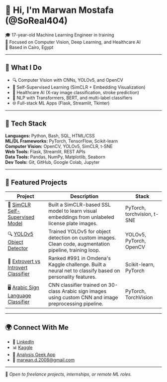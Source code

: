 # 👋 Hi, I'm Marwan Mostafa (@SoReal404)

🎓 17-year-old Machine Learning Engineer in training  
🎯 Focused on Computer Vision, Deep Learning, and Healthcare AI  
📍 Based in Cairo, Egypt

---

## 🧠 What I Do

- 🔍 Computer Vision with CNNs, YOLOv5, and OpenCV  
- 🧪 Self-Supervised Learning (SimCLR + Embedding Visualization)  
- 🧬 Healthcare AI (X-ray image classification, stroke prediction)  
- 🧠 NLP with Transformers, BERT, and multi-label classifiers  
- 🌐 Full-stack ML Apps (Flask, Streamlit, Tkinter)

---

## 🧰 Tech Stack

**Languages:** Python, Bash, SQL, HTML/CSS  
**ML/DL Frameworks:** PyTorch, TensorFlow, Scikit-learn  
**Computer Vision:** OpenCV, YOLOv5, SimCLR, t-SNE  
**Web Tools:** Flask, Streamlit, REST APIs  
**Data Tools:** Pandas, NumPy, Matplotlib, Seaborn  
**Dev Tools:** Git, GitHub, Google Colab, Jupyter

---

## 📌 Featured Projects

| Project | Description | Stack |
|--------|-------------|-------|
| 🧠 [SimCLR Self-Supervised Model](https://github.com/SoReal404/SimCLR-LicensePlate) | Built a SimCLR-based SSL model to learn visual embeddings from unlabeled license plate images. | PyTorch, torchvision, t-SNE |
| 🔍 [YOLOv5 Object Detector](https://github.com/SoReal404/license-plate-detection) | Trained YOLOv5 for object detection on custom images. Clean code, augmentation pipeline, training loop. | YOLOv5, PyTorch, OpenCV |
| 🧬 [Extrovert vs Introvert Classifier](https://github.com/SoReal404/Predict-Introverts-vs-Extroverts) | Ranked #991 in Omdena's Kaggle challenge. Built a neural net to classify based on personality features. | Scikit-learn, PyTorch |
| 🖥️ [Arabic Sign Language Classifier](https://github.com/SoReal404/Arabic-Sign-Language) | CNN classifier trained on 30-class Arabic sign images using custom CNN and image preprocessing pipeline. | PyTorch, TorchVision |

---

## 🌍 Connect With Me

- 💼 [LinkedIn](https://www.linkedin.com/in/marwan-mostafa-712192212)
- 📊 [Kaggle](https://www.kaggle.com/marwanmostafa222012)
- 🧠 [Analysis Geek App](https://analysisgeek.online)
- 📧 marwan.d.2008@gmail.com

---

📌 *Open to freelance projects, internships, or remote ML roles.*
